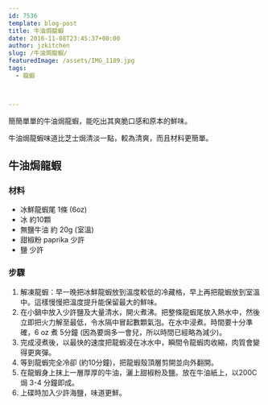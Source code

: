 ```yaml
---
id: 7536
template: blog-post
title: 牛油焗龍蝦
date: 2016-11-08T23:45:37+00:00
author: jzkitchen
slug: /牛油焗龍蝦/
featuredImage: /assets/IMG_1189.jpg
tags:
  - 龍蝦



---
```


簡簡單單的牛油焗龍蝦，能吃出其爽脆口感和原本的鮮味。

牛油焗龍蝦味道比芝士焗清淡一點，較為清爽，而且材料更簡單。

<!--more-->

## 牛油焗龍蝦

### 材料

* 冰鮮龍蝦尾 1條 (6oz)
* 冰 約10顆
* 無鹽牛油 約 20g (室溫)
* 甜椒粉 paprika 少許
* 鹽 少許

### 步驟

1. 解凍龍蝦：早一晚把冰鮮龍蝦放到溫度較低的冷藏格，早上再把龍蝦放到室溫中。這樣慢慢把溫度提升能保留最大的鮮味。
2. 在小鍋中放入少許鹽及大量清水，開火煮沸。把整條龍蝦尾放入熱水中，然後立即把火力解至最低，令水隔中冒起數顆氣泡。在水中浸煮。時間要十分準確，6 oz 煮 5分鐘 (因為要焗多一會兒，所以時間已經略為減少)。
3. 完成浸煮後，以最快的速度把龍蝦浸在冰水中，瞬間令龍蝦肉收縮，肉質會變得更爽彈。
4. 等到龍蝦完全冷卻 (約10分鐘)，把龍蝦殼頂層剪開並向外翻開。
5. 在龍蝦身上抹上一層厚厚的牛油，灑上甜椒粉及鹽。放在牛油紙上，以200C焗 3-4 分鐘即成。
6. 上碟時加入少許海鹽，味道更鮮。


